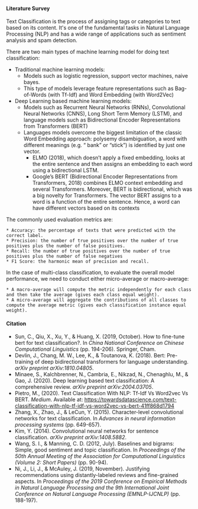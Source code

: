 #### Literature Survey

Text Classification is the process of assigning tags or categories to text based on its content. It's one of the 
fundamental tasks in Natural Language Processing (NLP) and has a wide range of applications such as sentiment analysis 
and spam detection.

There are two main types of machine learning model for doing text classification:

* Traditional machine learning models:
    * Models such as logistic regression, support vector machines, naive bayes. 
    * This type of models leverage feature representations such as Bag-of-Words (with Tf-Idf) and Word Embedding (with 
    Word2Vec)
* Deep Learning based machine learning models:
    * Models such as Recurrent Neural Networks (RNNs), Convolutional Neural Networks (CNNS), Long Short Term Memory 
    (LSTM), and language models such as Bidirectional Encoder Representations from Transformers (BERT)
    * Languages models overcome the biggest limitation of the classic Word Embedding approach: polysemy disambiguation, 
    a word with different meanings (e.g. “ bank” or “stick”) is identified by just one vector.
        * ELMO (2018), which doesn’t apply a fixed embedding, looks at the entire sentence and then assigns an embedding
         to each word using a bidirectional LSTM. 
        * Google’s BERT (Bidirectional Encoder Representations from Transformers, 2018) combines ELMO context embedding 
        and several Transformers. Moreover, BERT is bidirectional, which was a big novelty for Transformers. The vector 
        BERT assigns to a word is a function of the entire sentence. Hence, a word can have different vectors based on 
        its contexts 

The commonly used evaluation metrics are:

    * Accuracy: the percentage of texts that were predicted with the correct label.
    * Precision: the number of true positives over the number of true positives plus the number of false positives.
    * Recall: the number of true positives over the number of true positives plus the number of false negatives
    * F1 Score: the harmonic mean of precision and recall.
    
In the case of multi-class classification, to evaluate the overall model performance, we need to conduct either 
micro-average or macro-average:

    * A macro-average will compute the metric independently for each class and then take the average (gives each class equal weight).
    * A micro-average will aggregate the contributions of all classes to compute the average metric (gives each classification instance equal weight).

#### Citation

* Sun, C., Qiu, X., Xu, Y., & Huang, X. (2019, October). How to fine-tune bert for text classification?. In *China National Conference on Chinese Computational Linguistics* (pp. 194-206). Springer, Cham.
* Devlin, J., Chang, M. W., Lee, K., & Toutanova, K. (2018). Bert: Pre-training of deep bidirectional transformers for language understanding. *arXiv preprint arXiv:1810.04805*.
* Minaee, S., Kalchbrenner, N., Cambria, E., Nikzad, N., Chenaghlu, M., & Gao, J. (2020). Deep learning based text classification: A comprehensive review. *arXiv preprint arXiv:2004.03705*.
* Pietro, M., (2020). Text Classification With NLP: Tf-Idf Vs Word2vec Vs BERT. *Medium*. Available at: <https://towardsdatascience.com/text-classification-with-nlp-tf-idf-vs-word2vec-vs-bert-41ff868d1794>
* Zhang, X., Zhao, J., & LeCun, Y. (2015). Character-level convolutional networks for text classification. In *Advances in neural information processing systems* (pp. 649-657).
* Kim, Y. (2014). Convolutional neural networks for sentence classification. *arXiv preprint arXiv:1408.5882*.
* Wang, S. I., & Manning, C. D. (2012, July). Baselines and bigrams: Simple, good sentiment and topic classification. In *Proceedings of the 50th Annual Meeting of the Association for Computational Linguistics (Volume 2: Short Papers)* (pp. 90-94).
* Ni, J., Li, J., & McAuley, J. (2019, November). Justifying recommendations using distantly-labeled reviews and fine-grained aspects. In *Proceedings of the 2019 Conference on Empirical Methods in Natural Language Processing and the 9th International Joint Conference on Natural Language Processing (EMNLP-IJCNLP)* (pp. 188-197).

